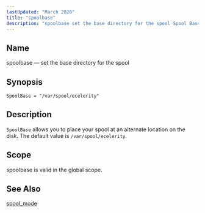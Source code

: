 ```yaml
---
lastUpdated: "March 2020"
title: "spoolbase"
description: "spoolbase set the base directory for the spool Spool Base var spool ecelerity Spool Base allows you to place your spool at an alternate location on the disk The default value is var spool ecelerity spoolbase is valid in the global scope spool mode..."
---
```


<a name="conf.ref.spoolbase"></a> 
## Name

spoolbase — set the base directory for the spool

## Synopsis

`SpoolBase = "/var/spool/ecelerity"`

<a name="idp11864848"></a> 
## Description

`SpoolBase` allows you to place your spool at an alternate location on the disk. The default value is `/var/spool/ecelerity`.

<a name="idp11867392"></a> 
## Scope

spoolbase is valid in the global scope.

<a name="idp11869024"></a> 
## See Also

[spool_mode](/momentum/3/3-reference/3-reference-conf-ref-spool-mode)